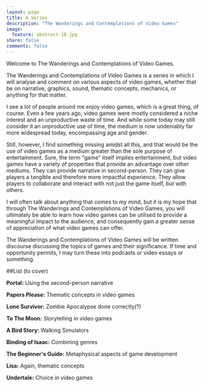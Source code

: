 ```yaml
---
layout: page
title: A Series
description: "The Wanderings and Contemplations of Video Games"
image:
  feature: abstract-10.jpg
share: false
comments: false
---
```


Welcome to The Wanderings and Contemplations of Video Games.

The Wanderings and Contemplations of Video Games is a series in
which I will analyse and comment on various aspects of video games, whether that be on
narrative, graphics, sound, thematic concepts, mechanics, or anything for that matter.

I see a lot of people around me enjoy video games, which is a great thing, of course.
Even a few years ago, video games were mostly considered a niche interest and an
unproductive waste of time. And while some today may still consider it an unproductive
use of time, the medium is now undeniably far more widespread today, encompassing age
and gender.

Still, however, I find something missing amidst all this, and that would be the use of
video games as a medium greater than the sole purpose of entertainment. Sure, the term
"game" itself implies entertainment, but video games have a variety of properties that
provide an advantage over other mediums. They can provide narrative in second-person.
They can give players a tangible and therefore more impactful experience. They allow
players to collaborate and interact with not just the game itself, but with others.

I will often talk about anything that comes to my mind, but it is my hope that through
The Wanderings and Contemplations of Video Games, you will ultimately be able to learn
how video games can be utilised to provide a meaningful impact to the audience, and
consequently gain a greater sense of appreciation of what video games can offer.

The Wanderings and Contemplations of Video Games will be written discourse discussing
the topics of games and their significance. If time and opportunity permits, I may turn
these into podcasts or video essays or something.

##List (to cover)

**Portal:** Using the second-person narrative

**Papers Please:** Thematic concepts in video games

**Lone Survivor:** Zombie Apocalypse done correctly(?)

**To The Moon:** Storytelling in video games

**A Bird Story:**  Walking Simulators

**Binding of Isaac:** Combining genres

**The Beginner's Guide:** Metaphysical aspects of game development

**Lisa:** Again, thematic concepts

**Undertale:**  Choice in video games


